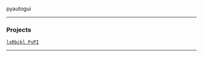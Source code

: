 pyautogui

---

### Projects
[`lxRbckl PyPI`](https://github.com/lxRbckl/lxRbckl/blob/PyPI/README.md)

---
